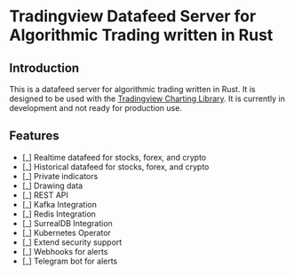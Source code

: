 # Tradingview Datafeed Server for Algorithmic Trading written in Rust
## Introduction
This is a datafeed server for algorithmic trading written in Rust. It is designed to be used with the [Tradingview Charting Library](https://www.tradingview.com/HTML5-stock-forex-bitcoin-charting-library/). It is currently in development and not ready for production use.

## Features
- [_] Realtime datafeed for stocks, forex, and crypto
- [_] Historical datafeed for stocks, forex, and crypto
- [_] Private indicators
- [_] Drawing data
- [_] REST API
- [_] Kafka Integration
- [_] Redis Integration
- [_] SurrealDB Integration
- [_] Kubernetes Operator
- [_] Extend security support
- [_] Webhooks for alerts
- [_] Telegram bot for alerts